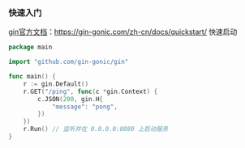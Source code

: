 
### 快速入门
[gin官方文档](https://gin-gonic.com/zh-cn/docs/quickstart/)：https://gin-gonic.com/zh-cn/docs/quickstart/
快速启动

```go
package main

import "github.com/gin-gonic/gin"

func main() {
	r := gin.Default()
	r.GET("/ping", func(c *gin.Context) {
		c.JSON(200, gin.H{
			"message": "pong",
		})
	})
	r.Run() // 监听并在 0.0.0.0:8080 上启动服务
}
```